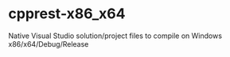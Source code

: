 # cpprest-x86_x64
Native Visual Studio solution/project files to compile on Windows x86/x64/Debug/Release
